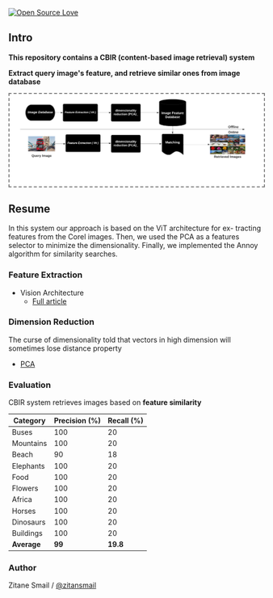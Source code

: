 [![Open Source Love](https://badges.frapsoft.com/os/v1/open-source-150x25.png?v=103)](https://github.com/ellerbrock/open-source-badges/)

## Intro 
__This repository contains a CBIR (content-based image retrieval) system__

__Extract query image's feature, and retrieve similar ones from image database__

<img align='center' style="border-color:gray;border-width:2px;border-style:dashed"   src='/images/approach.png'></img>


## Resume

In this system our approach is based on the ViT architecture for ex-
tracting features from the Corel images. Then, we used the PCA as a features selector
to minimize the dimensionality. Finally, we implemented the Annoy algorithm for
similarity searches.

### Feature Extraction

- Vision Architecture
  - [Full article](https://arxiv.org/pdf/2010.11929.pdf)


### Dimension Reduction
The curse of dimensionality told that vectors in high dimension will sometimes lose distance property
- [PCA](https://github.com/pochih/CBIR/blob/master/src/random_projection.py)



###  Evaluation

CBIR system retrieves images based on __feature similarity__

Category | Precision (%) | Recall (%) 
--- | --- | ---
Buses | 100 | 20 
Mountains | 100 | 20 
Beach | 90 | 18 
Elephants | 100 | 20 
Food | 100 | 20 
Flowers | 100 | 20 
Africa | 100 | 20 
Horses | 100 | 20 
Dinosaurs | 100 | 20 
Buildings | 100 | 20 
**Average**| **99** | **19.8** 


### Author
Zitane Smail / [@zitansmail](http://zitansmail.com)